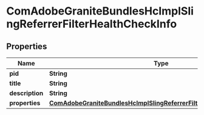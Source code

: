 
# ComAdobeGraniteBundlesHcImplSlingReferrerFilterHealthCheckInfo

## Properties
Name | Type | Description | Notes
------------ | ------------- | ------------- | -------------
**pid** | **String** |  |  [optional]
**title** | **String** |  |  [optional]
**description** | **String** |  |  [optional]
**properties** | [**ComAdobeGraniteBundlesHcImplSlingReferrerFilterHealthCheckProperties**](ComAdobeGraniteBundlesHcImplSlingReferrerFilterHealthCheckProperties.md) |  |  [optional]



